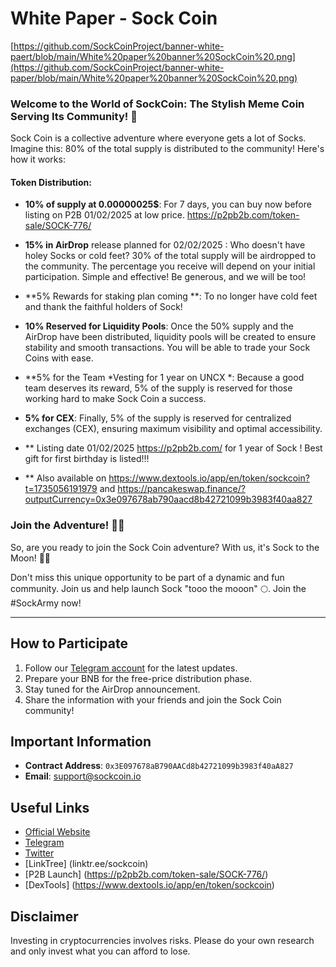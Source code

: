 # White Paper - Sock Coin

[https://github.com/SockCoinProject/banner-white-paert/blob/main/White%20paper%20banner%20SockCoin%20.png](https://github.com/SockCoinProject/banner-white-paper/blob/main/White%20paper%20banner%20SockCoin%20.png)



### Welcome to the World of SockCoin: The Stylish Meme Coin Serving Its Community! 🎉

Sock Coin is a collective adventure where everyone gets a lot of Socks. Imagine this: 80% of the total supply is distributed to the community! Here's how it works:

#### Token Distribution:

- **10%  of supply at 0.00000025$**: For 7 days, you can buy now before listing on P2B 01/02/2025 at low price. https://p2pb2b.com/token-sale/SOCK-776/

- **15% in AirDrop** release planned for 02/02/2025 : Who doesn't have holey Socks or cold feet? 30% of the total supply will be airdropped to the community. The percentage you receive will depend on your initial participation. Simple and effective! Be generous, and we will be too!

- **5% Rewards for staking plan coming **: To no longer have cold feet and thank the faithful holders of Sock!

- **10% Reserved for Liquidity Pools**: Once the 50% supply and the AirDrop have been distributed, liquidity pools will be created to ensure stability and smooth transactions. You will be able to trade your Sock Coins with ease.

- **5% for the Team *Vesting for 1 year on UNCX *: Because a good team deserves its reward, 5% of the supply is reserved for those working hard to make Sock Coin a success.

- **5% for CEX**: Finally, 5% of the supply is reserved for centralized exchanges (CEX), ensuring maximum visibility and optimal accessibility.

- ** Listing date 01/02/2025 https://p2pb2b.com/ for 1 year of Sock ! Best gift for first birthday is listed!!!

- ** Also available on https://www.dextools.io/app/en/token/sockcoin?t=1735056191979 and https://pancakeswap.finance/?outputCurrency=0x3e097678ab790aacd8b42721099b3983f40aa827

### Join the Adventure! 🚀🧦

So, are you ready to join the Sock Coin adventure? With us, it's Sock to the Moon! 🧦🚀

Don't miss this unique opportunity to be part of a dynamic and fun community. Join us and help launch Sock "tooo the mooon" 🌕. Join the #SockArmy now!

---

## How to Participate

1. Follow our [Telegram account](https://t.me/sockmemecoin) for the latest updates.
2. Prepare your BNB for the free-price distribution phase.
3. Stay tuned for the AirDrop announcement.
4. Share the information with your friends and join the Sock Coin community!

## Important Information

- **Contract Address**: `0x3E097678aB790AACd8b42721099b3983f40aA827`
- **Email**: support@sockcoin.io

## Useful Links

- [Official Website](https://sockcoin.io)
- [Telegram](https://t.me/sockmemecoin)
- [Twitter](https://x.com/sockmemecoin)
- [LinkTree] (linktr.ee/sockcoin)
- [P2B Launch] (https://p2pb2b.com/token-sale/SOCK-776/)
- [DexTools] (https://www.dextools.io/app/en/token/sockcoin)



## Disclaimer

Investing in cryptocurrencies involves risks. Please do your own research and only invest what you can afford to lose.
